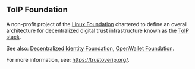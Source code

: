 ## ToIP Foundation

<p class="c8"><span>A non-profit project of the </span><span class="c2"><a class="c3" href="https://www.google.com/url?q=https://www.linuxfoundation.org/&amp;sa=D&amp;source=editors&amp;ust=1706779842855577&amp;usg=AOvVaw0wDW0MYupwQkd2UZDnW0Z4">Linux Foundation</a></span><span>&nbsp;chartered to define an overall architecture for decentralized digital trust infrastructure known as the </span><span class="c2"><a class="c3" href="#h.wms58fgdch9m">ToIP stack</a></span><span class="c0">. </span></p><p class="c8"><span>See also: </span><span class="c2"><a class="c3" href="#h.w2py1eklfcb">Decentralized Identity Foundation</a></span><span>, </span><span class="c2"><a class="c3" href="#h.271hay7m0g55">OpenWallet Foundation</a></span><span class="c0">.</span></p><p class="c8"><span>For more information, see: </span><span class="c2"><a class="c3" href="https://www.google.com/url?q=https://trustoverip.org/&amp;sa=D&amp;source=editors&amp;ust=1706779842856420&amp;usg=AOvVaw3mJvcmreBc0n901q0Pm_iK">https://trustoverip.org/</a></span><span class="c0">.</span></p>

